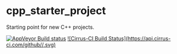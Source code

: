 # cpp_starter_project
Starting point for new C++ projects.

[![AppVeyor Build status](https://ci.appveyor.com/api/projects/status/f4lrhydt15iyd6gm?svg=true)](https://ci.appveyor.com/project/brader24/cpp-starter-project)
[![Cirrus-CI Build Status](https://api.cirrus-ci.com/github/<USER OR ORGANIZATION>/<REPOSITORY>.svg)](https://cirrus-ci.com/github/brader24/cpp-starter-project)
